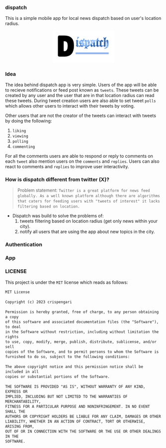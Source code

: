 ### dispatch

This is a simple mobile app for local news dispatch based on user's location radius.

<p align="center"><img src="logo.png" alt="dispatch" width="200"/></p>

### Idea

The idea behind dispatch app is very simple. Users of the app will be able to recieve notifications or feed post known as `tweets`. These tweets can be created by any user and the user that are in that location radius can read these tweets. During tweet creation users are also able to set tweet `polls` which allows other users to interact with their tweets by voting.

Other users that are not the creator of the tweets can interact with tweets by doing the following:

1. `liking`
2. `viewing`
3. `polling`
4. `commenting`

For all the comments users are able to respond or reply to comments on each `tweet` also mention users on the `comments` and `replies`. Users can also react to comments and `replies` to improve user interactivity.

### How is dispatch different from twitter (X)?

> Problem statement: `Twitter is a great platform for news feed globally. As a well known platform although there are algorithms that caters for feeding users with "tweets of interest" it lacks filtering based on location.`

- Dispatch was build to solve the problems of:
  1. tweets filtering based on location radius (get only news within your city).
  2. notify all users that are using the app about new topics in the city.

### Authentication

### App

### LICENSE

This project is under the `MIT` license which reads as follows:

```shell
MIT License

Copyright (c) 2023 crispengari

Permission is hereby granted, free of charge, to any person obtaining a copy
of this software and associated documentation files (the "Software"), to deal
in the Software without restriction, including without limitation the rights
to use, copy, modify, merge, publish, distribute, sublicense, and/or sell
copies of the Software, and to permit persons to whom the Software is
furnished to do so, subject to the following conditions:

The above copyright notice and this permission notice shall be included in all
copies or substantial portions of the Software.

THE SOFTWARE IS PROVIDED "AS IS", WITHOUT WARRANTY OF ANY KIND, EXPRESS OR
IMPLIED, INCLUDING BUT NOT LIMITED TO THE WARRANTIES OF MERCHANTABILITY,
FITNESS FOR A PARTICULAR PURPOSE AND NONINFRINGEMENT. IN NO EVENT SHALL THE
AUTHORS OR COPYRIGHT HOLDERS BE LIABLE FOR ANY CLAIM, DAMAGES OR OTHER
LIABILITY, WHETHER IN AN ACTION OF CONTRACT, TORT OR OTHERWISE, ARISING FROM,
OUT OF OR IN CONNECTION WITH THE SOFTWARE OR THE USE OR OTHER DEALINGS IN THE
SOFTWARE.

```
